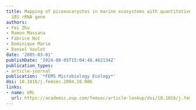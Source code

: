 ```yaml
---
title: Mapping of picoeucaryotes in marine ecosystems with quantitative PCR of the
  18S rRNA gene
authors:
- Fei Zhu
- Ramon Massana
- Fabrice Not
- Dominique Marie
- Daniel Vaulot
date: '2005-03-01'
publishDate: '2024-08-05T15:04:48.462134Z'
publication_types:
- article-journal
publication: '*FEMS Microbiology Ecology*'
doi: 10.1016/j.femsec.2004.10.006
links:
- name: URL
  url: https://academic.oup.com/femsec/article-lookup/doi/10.1016/j.femsec.2004.10.006
---
```

